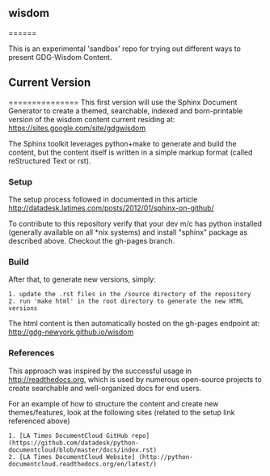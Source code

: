 ## wisdom
======

This is an experimental 'sandbox' repo for trying out different ways to present GDG-Wisdom Content.


## Current Version
===============
This first version will use the Sphinx Document Generator to create a themed, searchable, indexed and 
born-printable version of the wisdom content current residing at:
https://sites.google.com/site/gdgwisdom

The Sphinx toolkit leverages python+make to generate and build the content, but the content itself 
is written in a simple markup format (called reStructured Text or rst). 

### Setup
The setup process followed in documented in this article
    http://datadesk.latimes.com/posts/2012/01/sphinx-on-github/
    
To contribute to this repository verify that your dev m/c has python installed (generally available 
on all *nix systems) and install "sphinx" package as described above. Checkout the gh-pages branch.

### Build
After that, to generate new versions, simply:

    1. update the .rst files in the /source directory of the repository
    2. run 'make html' in the root directory to generate the new HTML versions

The html content is then automatically hosted on the gh-pages endpoint at:
http://gdg-newyork.github.io/wisdom

### References
This approach was inspired by the successful usage in http://readthedocs.org, which is used 
by numerous open-source projects to create searchable and well-organized docs for end users.

For an example of how to structure the content and create new themes/features, look at the 
following sites (related to the setup link referenced above)

    1. [LA Times DocumentCloud GitHub repo] (https://github.com/datadesk/python-documentcloud/blob/master/docs/index.rst)
    2. [LA Times DocumentCloud Website] (http://python-documentcloud.readthedocs.org/en/latest/)
